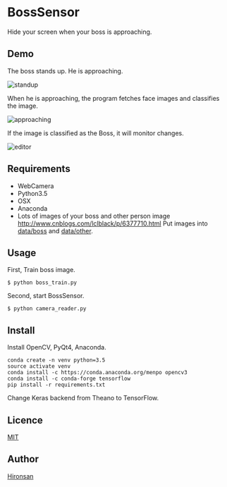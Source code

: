 # BossSensor
Hide your screen when your boss is approaching.

## Demo
The boss stands up. He is approaching.

![standup](https://github.com/Hironsan/BossSensor/blob/master/resource_for_readme/standup.jpg)

When he is approaching, the program fetches face images and classifies the image.
 
![approaching](https://github.com/Hironsan/BossSensor/blob/master/resource_for_readme/approach.jpg)

If the image is classified as the Boss, it will monitor changes.

![editor](https://github.com/Hironsan/BossSensor/blob/master/resource_for_readme/editor.jpg)

## Requirements

* WebCamera
* Python3.5
* OSX
* Anaconda
* Lots of images of your boss and other person image
http://www.cnblogs.com/lclblack/p/6377710.html
Put images into [data/boss](https://github.com/Hironsan/BossSensor/tree/master/data/boss) and [data/other](https://github.com/Hironsan/BossSensor/tree/master/data/other).

## Usage
First, Train boss image.

```
$ python boss_train.py
```


Second, start BossSensor. 

```
$ python camera_reader.py
```

## Install
Install OpenCV, PyQt4, Anaconda.

```
conda create -n venv python=3.5
source activate venv
conda install -c https://conda.anaconda.org/menpo opencv3
conda install -c conda-forge tensorflow
pip install -r requirements.txt
```

Change Keras backend from Theano to TensorFlow. 

## Licence

[MIT](https://github.com/Hironsan/BossSensor/blob/master/LICENSE)

## Author

[Hironsan](https://github.com/Hironsan)
